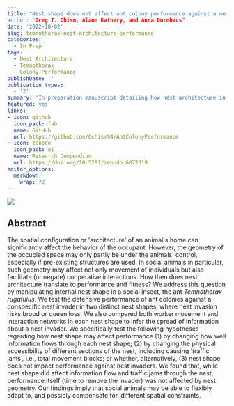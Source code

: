```yaml
---
title: "Nest shape does not affect ant colony performance against a nest invader 
author: "Greg T. Chism, Alann Rathery, and Anna Dornhaus"
date: '2022-10-02'
slug: temnothorax-nest-architecture-performance
categories:
  - In Prep
tags:
  - Nest Architecture
  - Temnothorax
  - Colony Performance
publishDate: ''
publication_types:
  - '2'
summary: 'In preparation manuscript detailing how nest architecture influences colony performance in the nest.'
featured: yes
links:
- icon: github
  icon_pack: fab
  name: GitHub
  url: https://github.com/Gchism94/AntColonyPerformance
- icon: zenodo
  icon_pack: ai
  name: Research Compendium
  url: https://doi.org/10.5281/zenodo.6872019
editor_options: 
  markdown: 
    wrap: 72
---
```


![](NestArchPerf_Meth.png)

## Abstract

The spatial configuration or 'architecture' of an animal's home can significantly affect the behavior of the occupant. However, the geometry of the occupied space may only partly be under the animals' control, especially if pre-existing structures are used. In social animals in particular, such geometry may affect not only movement of individuals but also facilitate (or negate) cooperative interactions. How then does nest architecture translate to performance and fitness? We address this question by manipulating internal nest shape in a social insect, the ant *Temnothorax rugatulus*. We test the defensive performance of ant colonies against a conspecific nest invader in two distinct nest shapes, where nest invasion risks brood or queen loss. We also compared both worker movement and interaction networks in each nest shape to infer the spread of information about a nest invader. We specifically test the following hypotheses regarding how nest shape may affect performance (1) by changing how well information flows through each nest shape; (2) by changing the physical accessibility of different sections of the nest, including causing 'traffic jams', i.e., total movement blocks; or whether, alternatively, (3) nest shape does not impact performance against nest invaders. We found that, while nest shape did affect information flow and traffic jams through the nest, performance itself (time to remove the invader) was not affected by nest geometry. Our findings imply that social animals may be able to flexibly adapt to, and possibly compensate for, different spatial constraints.
